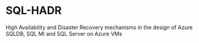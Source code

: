 # SQL-HADR
High Availability and Disaster Recovery mechanisms in the design of Azure SQLDB, SQL MI and SQL Server on Azure VMs
